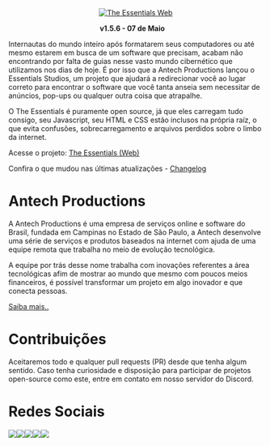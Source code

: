 <div align="center">
  <a href="https://yagasakii.github.io/webessentials/" target="_blank"><img src="https://4.bp.blogspot.com/-DWRIme7SRQ8/Wkxkz-IgPgI/AAAAAAAAH00/qDonMLTD59QCCudb48IeNUkOAV2qgw2SgCLcBGAs/s1600/Logo%2B%2528Website%2529%2B-%2BStudios%2BVersion.png" alt="The Essentials Web"/></a><br>
  
<b>v1.5.6 - 07 de Maio</b> <img src="http://www.clker.com/cliparts/N/G/g/v/d/N/glossy-red-icon-button-md.png" width="10px">
</div>

Internautas do mundo inteiro após formatarem seus computadores ou até mesmo estarem em busca de um software que precisam, acabam não encontrando por falta de guias nesse vasto mundo cibernético que utilizamos nos dias de hoje. É por isso que a Antech Productions lançou o Essentials Studios, um projeto que ajudará a redirecionar você ao lugar correto para encontrar o software que você tanta anseia sem necessitar de anúncios, pop-ups ou qualquer outra coisa que atrapalhe.

O The Essentials é puramente open source, já que eles carregam tudo consigo, seu Javascript, seu HTML e CSS estão inclusos na própria raíz, o que evita confusões, sobrecarregamento e arquivos perdidos sobre o limbo da internet.

Acesse o projeto: <a href="https://yagasakii.github.io/webessentials/" target="_blank">The Essentials (Web)</a>

Confira o que mudou nas últimas atualizações - <a href="https://github.com/Yagasakii/webessentials/blob/master/Changelog.md">Changelog</a>

# Antech Productions
A Antech Productions é uma empresa de serviços online e software do Brasil, fundada em Campinas no Estado de São Paulo, a Antech desenvolve uma série de serviços e produtos baseados na internet com ajuda de uma equipe remota que trabalha no meio de evolução tecnológica.

A equipe por trás desse nome trabalha com inovações referentes a área tecnológicas afim de mostrar ao mundo que mesmo com poucos meios financeiros, é possível transformar um projeto em algo inovador e que conecta pessoas.

<a href="http://antechproductions.blogspot.com.br/2016/05/os-projetos-onih-entertainment.html">Saiba mais..</a>

# Contribuições
Aceitaremos todo e qualquer pull requests (PR) desde que tenha algum sentido. Caso tenha curiosidade e disposição para participar de projetos open-source como este, entre em contato em nosso servidor do Discord.

# Redes Sociais
<a href="http://www.facebook.com/AntechProductions" target="_blank"><img src="https://cdn3.iconfinder.com/data/icons/free-social-icons/67/facebook_circle_color-32.png"></a><a href="http://www.twitter.com/AntechProd" target="_blank"><img src="https://cdn0.iconfinder.com/data/icons/flat-social-media-icons-set-round-style-1/550/twitter_2-32.png"></a><a href="http://www.antechproductions.blogspot.com" target="_blank"><img src="https://cdn0.iconfinder.com/data/icons/flat-social-media-icons-set-round-style-1/550/blogger-32.png"></a><a href="https://github.com/Yagasakii/webessentials" target="_blank"><img src="https://cdn3.iconfinder.com/data/icons/free-social-icons/67/github_circle_black-32.png"></a><a href="http://www.discord.gg/3wr5zTU" target="_blank"><img src="https://cdn0.iconfinder.com/data/icons/free-social-media-set/24/discord-32.png"></a>
